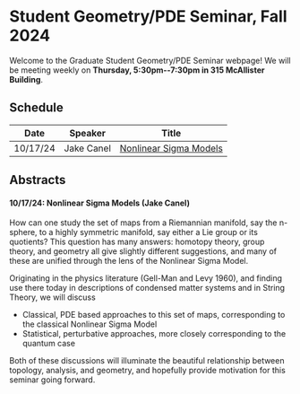 

# Student Geometry/PDE Seminar, Fall 2024

Welcome to the Graduate Student Geometry/PDE Seminar webpage! We will be meeting weekly on **Thursday, 5:30pm--7:30pm in 315 McAllister Building**. 

## Schedule

| Date | Speaker | Title |
| :----: | :--: | :--: |
| 10/17/24 | Jake Canel | [Nonlinear Sigma Models](#nonlinear-sigma-models) |

## Abstracts

#### 10/17/24: Nonlinear Sigma Models (Jake Canel)

How can one study the set of maps from a Riemannian manifold, say the n-sphere, to a highly symmetric manifold, say either a Lie group or its quotients? This question has many answers: homotopy theory, group theory, and geometry all give slightly different suggestions, and many of these are unified through the lens of the Nonlinear Sigma Model.

Originating in the physics literature (Gell-Man and Levy 1960), and finding use there today in descriptions of condensed matter systems and in String Theory, we will discuss

 - Classical, PDE based approaches to this set of maps, corresponding to the classical Nonlinear Sigma Model
 - Statistical, perturbative approaches, more closely corresponding to the quantum case

Both of these discussions will illuminate the beautiful relationship between topology, analysis, and geometry, and hopefully provide motivation for this seminar going forward.
